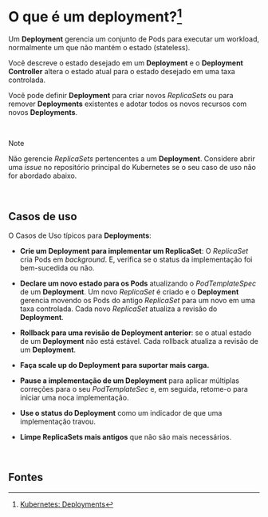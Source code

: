 # O que é um deployment?[^1]

Um **Deployment** gerencia um conjunto de Pods para executar um workload, normalmente um que não mantém o estado (stateless).

Você descreve o estado desejado em um **Deployment** e o **Deployment Controller** altera o estado atual para o estado desejado em uma taxa controlada.

Você pode definir **Deployment** para criar novos *ReplicaSets* ou para remover **Deployments** existentes e adotar todos os novos recursos com novos **Deployments**.

<br>

>[!Note]
Não gerencie *ReplicaSets* pertencentes a um **Deployment**. Considere abrir uma *issue* no repositório principal do Kubernetes se o seu caso de uso não for abordado abaixo.

<br>

## Casos de uso

O Casos de Uso típicos para **Deployments**:

- **Crie um Deployment para implementar um ReplicaSet**: O *ReplicaSet* cria Pods em *background*. E, verifica se o status da implementação foi bem-sucedida ou não.

- **Declare um novo estado para os Pods** atualizando o *PodTemplateSpec* de um **Deployment**. Um novo *ReplicaSet* é criado e o **Deployment** gerencia movendo os Pods do antigo *ReplicaSet* para um novo em uma taxa controlada. Cada novo *ReplicaSet* atualiza a revisão do **Deployment**.

- **Rollback para uma revisão de Deployment anterior**: se o atual estado de um **Deployment** não está estável. Cada rollback atualiza a revisão de um **Deployment**.

- **Faça scale up do Deployment para suportar mais carga.**

- **Pause a implementação de um Deployment** para aplicar múltiplas correções para o seu *PodTemplateSec* e, em seguida, retome-o para iniciar uma noca implementação.

- **Use o status do Deployment** como um indicador de que uma implementação travou.

- **Limpe ReplicaSets mais antigos** que não são mais necessários.

<br>

## Fontes
[^1]: [Kubernetes: Deployments](https://kubernetes.io/docs/concepts/workloads/controllers/deployment/#creating-a-deployment)
